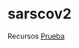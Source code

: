 # sarscov2

Recursos 
[Prueba](https://www.sciencedirect.com/science/article/pii/S1567134821001696?via%3Dihub)
